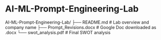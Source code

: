 # AI-ML-Prompt-Engineering-Lab
AI-ML-Prompt-Engineering-Lab/
├── README.md              # Lab overview and company name
├── Prompt_Revisions.docx  # Google Doc downloaded as .docx
└── swot_analysis.pdf      # Final SWOT analysis
